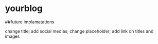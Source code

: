 # yourblog

##future implamatations

change title; 
 add social medias; 
  change placeholder;
   add link on titles and images
